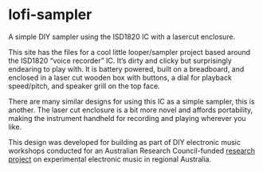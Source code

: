# lofi-sampler
A simple DIY sampler using the ISD1820 IC with a lasercut enclosure.

This site has the files for a cool little looper/sampler project based around the ISD1820 “voice recorder” IC. It’s dirty and clicky but surprisingly endearing to play with. It is battery powered, built on a breadboard, and enclosed in a laser cut wooden box with buttons, a dial for playback speed/pitch, and speaker grill on the top face.

There are many similar designs for using this IC as a simple sampler, this is another. The laser cut enclosure is a bit more novel and affords portability, making the instrument handheld for recording and playing wherever you like.

This design was developed for building as part of DIY electronic music workshops conducted for an Australian Research Council-funded [research project](https://www.regionalelectronicmusicaustralia.com/) on experimental electronic music in regional Australia.
